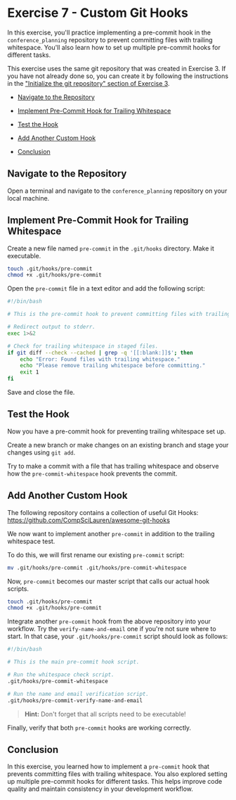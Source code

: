 # Exercise 7 - Custom Git Hooks

In this exercise, you'll practice implementing a pre-commit hook in the `conference_planning` repository to prevent committing files with trailing whitespace. You'll also learn how to set up multiple pre-commit hooks for different tasks.

This exercise uses the same git repository that was created in Exercise 3. If you have not already done so, you can create it by following the instructions in the ["Initialize the git repository" section of Exercise 3](./Exercise_3.md#initialize).

* [Navigate to the Repository](#navigate)

* [Implement Pre-Commit Hook for Trailing Whitespace](#whitespace)

* [Test the Hook](#test)

* [Add Another Custom Hook](#another)

* [Conclusion](#conclusion)

## Navigate to the Repository <a name="navigate"></a>

Open a terminal and navigate to the `conference_planning` repository on your local machine.

## Implement Pre-Commit Hook for Trailing Whitespace <a name="whitespace"></a>

Create a new file named `pre-commit` in the `.git/hooks` directory. Make it executable.

```sh
touch .git/hooks/pre-commit
chmod +x .git/hooks/pre-commit
```

Open the `pre-commit` file in a text editor and add the following script:

```bash
#!/bin/bash

# This is the pre-commit hook to prevent committing files with trailing whitespace.

# Redirect output to stderr.
exec 1>&2

# Check for trailing whitespace in staged files.
if git diff --check --cached | grep -q '[[:blank:]]$'; then
    echo "Error: Found files with trailing whitespace."
    echo "Please remove trailing whitespace before committing."
    exit 1
fi
```

Save and close the file.

## Test the Hook <a name="test"></a>

Now you have a pre-commit hook for preventing trailing whitespace set up.

Create a new branch or make changes on an existing branch and stage your changes using `git add`.

Try to make a commit with a file that has trailing whitespace and observe how the `pre-commit-whitespace` hook prevents the commit.

## Add Another Custom Hook <a name="another"></a>

The following repository contains a collection of useful Git Hooks: https://github.com/CompSciLauren/awesome-git-hooks

We now want to implement another `pre-commit` in addition to the trailing whitespace test.

To do this, we will first rename our existing `pre-commit` script:

```sh
mv .git/hooks/pre-commit .git/hooks/pre-commit-whitespace
```

Now, `pre-commit` becomes our master script that calls our actual hook scripts.

```sh
touch .git/hooks/pre-commit
chmod +x .git/hooks/pre-commit
```

Integrate another `pre-commit` hook from the above repository into your workflow. Try the `verify-name-and-email` one if you're not sure where to start. In that case, your `.git/hooks/pre-commit` script should look as follows:

```bash
#!/bin/bash

# This is the main pre-commit hook script.

# Run the whitespace check script.
.git/hooks/pre-commit-whitespace

# Run the name and email verification script.
.git/hooks/pre-commit-verify-name-and-email
```

> **Hint:** Don't forget that all scripts need to be executable! 

Finally, verify that both `pre-commit` hooks are working correctly.

## Conclusion <a name="conclusion"></a>

In this exercise, you learned how to implement a `pre-commit` hook that prevents committing files with trailing whitespace. You also explored setting up multiple pre-commit hooks for different tasks. This helps improve code quality and maintain consistency in your development workflow.
